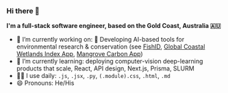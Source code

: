 ### Hi there 👋

**I'm a full-stack software engineer, based on the Gold Coast, Australia 🇦🇺**

<!--
**Jinksi/Jinksi** is a ✨ _special_ ✨ repository because its `README.md` (this file) appears on your GitHub profile.

Here are some ideas to get you started:

- 🔭 I’m currently working on ...
- 🌱 I’m currently learning ...
- 👯 I’m looking to collaborate on ...
- 🤔 I’m looking for help with ...
- 💬 Ask me about ...
- 📫 How to reach me: ...
- 😄 Pronouns: ...
- ⚡ Fun fact: ...
-->

- 🔭 I’m currently working on: 🐠 Developing AI-based tools for environmental research & conservation (see [FishID](https://globalwetlandsproject.org/tools/fishid/), [Global Coastal Wetlands Index App](https://glowdex.wetlands.app), [Mangrove Carbon App](https://mangrove-carbon.wetlands.app))
- 🌱 I’m currently learning: deploying computer-vision deep-learning products that scale, React, API design, Next.js, Prisma, SLURM
- 👨‍💻 I use daily: `.js`, `.jsx`, `.py`, `(.module).css`, `.html`, `.md`
- 😄 Pronouns: He/His
